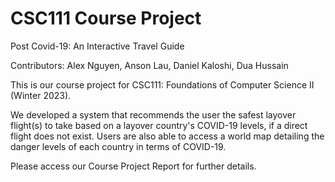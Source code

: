 # CSC111 Course Project
Post Covid-19: An Interactive Travel Guide


Contributors: Alex Nguyen, Anson Lau, Daniel Kaloshi, Dua Hussain

This is our course project for CSC111: Foundations of Computer Science II (Winter 2023).

We developed a system that recommends the user the safest layover flight(s) to take based on a layover country's 
COVID-19  levels, if a direct flight does not exist. Users are also able to access a world map detailing the danger 
levels of each country in terms of COVID-19.

Please access our Course Project Report for further details.
